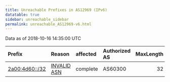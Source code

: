 ```yaml
---
title: Unreachable Prefixes in AS12969 (IPv6)
datatable: true
sidebar: unreachable_sidebar
permalink: unreachable_AS12969-v6.html
---
```


Data as of 2018-10-16 14:35:00 UTC


<div class="datatable-begin"></div>

| Prefix                                                 | Reason                                                                                                | affected   | Authorized AS   |   MaxLength | Anchor                                         |   unreachable /48s |
|:-------------------------------------------------------|:------------------------------------------------------------------------------------------------------|:-----------|:----------------|------------:|:-----------------------------------------------|-------------------:|
| [2a00:4d60::/32](https://stat.ripe.net/2a00:4d60::/32) | [INVALID ASN](https://rpki-validator.ripe.net/announcement-preview?asn=AS12969&prefix=2a00:4d60::/32) | complete   | AS60300         |          32 | [RIPE](unreachable_RIPE_NCC_RPKI_Root-v6.html) |              65536 |

<div class="datatable-end"></div>